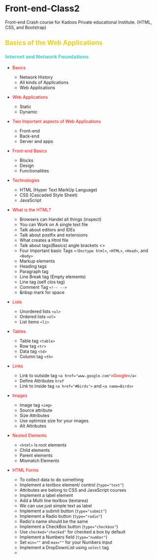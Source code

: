 # Front-end-Class2

Front-end Crash course for Kadoos Private educational Institute. (HTML, CSS, and Bootstrap)

## <span style="color: #ebce14;">Basics of the Web Applications</span>

### <span style="color: #44cecc;">Internet and Network Foundations</span>

- <span style="color: Red;">Basics</span>

  - Network History
  - All kinds of Applications
  - Web Applications

- <span style="color: Red;">Web Applications</span>

  - Static
  - Dynamic

- <span style="color: Red;">Two Important aspects of Web Applications</span>

  - Front-end
  - Back-end
  - Server and apps

- <span style="color: Red;">Front-end Basics</span>

  - Blocks
  - Design
  - Functionalities

- <span style="color: Red;">Technologies</span>

  - HTML (Hyper Text MarkUp Language)
  - CSS (Cascaded Style Sheet)
  - JavaScript

- <span style="color: Red;">What is the HTML?</span>

  - Browsers can Handel all things (inspect)
  - You can Work on A single text file
  - Talk about editors and IDEs
  - Talk about postfix and extensions
  - What creates a Html file
  - Talk about tags(Basics) angle brackets <>
  - Four Important basic Tags `<!Doctype html>`, `<HTML>`, `<Head>`, and `<Body>`
  - Markup elements
  - Heading tags
  - Paragraph tag
  - Line Break tag (Empty elements)
  - Line tag (self clos tag)
  - Comment Tag `<!-- -->`
  - &nbsp mark for space

- <span style="color: Red;">Lists</span>

  - Unordered lists `<ul>`
  - Ordered lists `<ol>`
  - List items `<li>`

- <span style="color: Red;">Tables</span>

  - Table tag `<table>`
  - Row tag `<tr>`
  - Data tag `<td>`
  - Column tag `<th>`

- <span style="color: Red;">Links</span>

  - Link to outside tag `<a href="www.google.com">`<span style="color: Red;">Google</span>`</a>`
  - Define Attributes `href`
  - Link to inside tag `<a href="#Birds">` and `<a name=Birds>`

- <span style="color: Red;">Images</span>

  - Image tag `<img>`
  - Source attribute
  - Size Attributes
  - Use optimize size for your images
  - Alt Attributes

- <span style="color: Red;">Nested Elements</span>

  - `<html>` is root elements
  - Child elements
  - Parent elements
  - Mismatch Elements

- <span style="color: Red;">HTML Forms</span>
  - To collect data to do something
  - Implement a textbox element/ control (`type="text"`)
  - Attributes are belong to CSS and JavaScript courses
  - Implement a label element
  - Add a Multi line textbox (textarea)
  - We can use just simple text as label
  - Implement a submit button (`type="submit"`)
  - Implement a Radio button (`type="radio"`)
  - Radio's name should be the same
  - Implement a CheckBox button (`type="checkbox"`)
  - Use `checked="checked"` for checked a box by default
  - Implement a Numbers field (`type="number"`)
  - Set `min=""` and `max=""` for your Numbers input
  - Implement a DropDownList using `select` tag
  -
